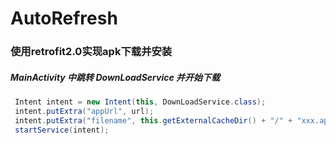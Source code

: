 # AutoRefresh

### 使用retrofit2.0实现apk下载并安装

##### MainActivity 中跳转 DownLoadService 并开始下载

```java
 Intent intent = new Intent(this, DownLoadService.class);
 intent.putExtra("appUrl", url);
 intent.putExtra("filename", this.getExternalCacheDir() + "/" + "xxx.apk");
 startService(intent);
```

